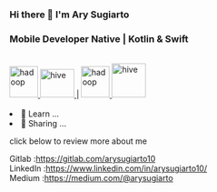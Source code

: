 ### Hi there 👋 I'm Ary Sugiarto

<h3>Mobile Developer Native | Kotlin & Swift</h3>
<br>
<a href="https://www.swift.org/" target="_blank"> <img src="https://www.vectorlogo.zone/logos/swift/swift-icon.svg" alt="hadoop" width="50" height="55"/> </a> 
<a href="https://kotlinlang.org/" target="_blank"> <img src="https://www.vectorlogo.zone/logos/kotlinlang/kotlinlang-icon.svg" alt="hive" width="60" height="50"/> </a> 
|
<a href="https://www.android.com/" target="_blank"> <img src="https://www.vectorlogo.zone/logos/android/android-official.svg" alt="hadoop" width="50" height="55"/> </a> 
<a href="https://developer.apple.com/" target="_blank"> <img src="https://www.vectorlogo.zone/logos/apple/apple-tile.svg" alt="hive" width="60" height="60"/> </a> 
<br>
<br>
<br.

- 🔭 Learn ...
- 🌱 Sharing ...


click below to review more about me

Gitlab    :https://gitlab.com/arysugiarto10 <br>
LinkedIn  :https://www.linkedin.com/in/arysugiarto10/ <br>
Medium    :https://medium.com/@arysugiarto <br>


